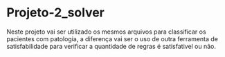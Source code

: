 # Projeto-2_solver
Neste projeto vai ser utilizado os mesmos arquivos para classificar os pacientes com patologia,
a diferença vai ser o uso de outra ferramenta de satisfabilidade para verificar a quantidade de regras é satisfativel ou não.
